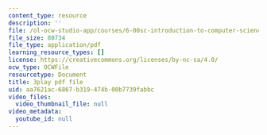 ```yaml
---
content_type: resource
description: ''
file: /ol-ocw-studio-app/courses/6-00sc-introduction-to-computer-science-and-programming-spring-2011/aa7621ac6867b319474b00b7739fabbc_C2BBAW78fYg.pdf
file_size: 80734
file_type: application/pdf
learning_resource_types: []
license: https://creativecommons.org/licenses/by-nc-sa/4.0/
ocw_type: OCWFile
resourcetype: Document
title: 3play pdf file
uid: aa7621ac-6867-b319-474b-00b7739fabbc
video_files:
  video_thumbnail_file: null
video_metadata:
  youtube_id: null
---
```


